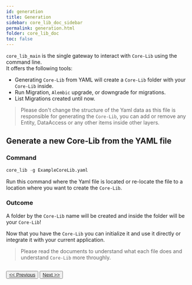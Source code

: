 ```yaml
---
id: generation
title: Generation
sidebar: core_lib_doc_sidebar
permalink: generation.html
folder: core_lib_doc
toc: false
---
```


`core_lib_main` is the single gateway to interact with `Core-Lib` using the command line.  
It offers the following tools:

- Generating `Core-Lib` from YAML will create a `Core-Lib` folder with your `Core-Lib` inside.
- Run Migration, `Alembic` upgrade, or downgrade for migrations.
- List Migrations created until now.


> Please don't change the structure of the Yaml data as this file is responsible for generating the `Core-Lib`, you can add or remove any Entity, DataAccess or any other items inside other layers.

## Generate a new Core-Lib from the YAML file 

### Command

```python
core_lib -g ExampleCoreLib.yaml
```

Run this command where the Yaml file is located or re-locate the file to a location where you want to create the `Core-Lib`.

### Outcome

A folder by the `Core-Lib` name will be created and inside the folder will be your `Core-Lib`!

Now that you have the `Core-Lib` you can initialize it and use it directly or integrate it with your current application.

> Please read the documents to understand what each file does and understand `Core-Lib` more throughly.

<div style="margin-top:2em">
    <button class="pagePrevious-btn"><a href="/migrations.html"><< Previous</a></button>
    <button class="pageNext-btn"><a href="/cache.html">Next >></a></button>
</div>